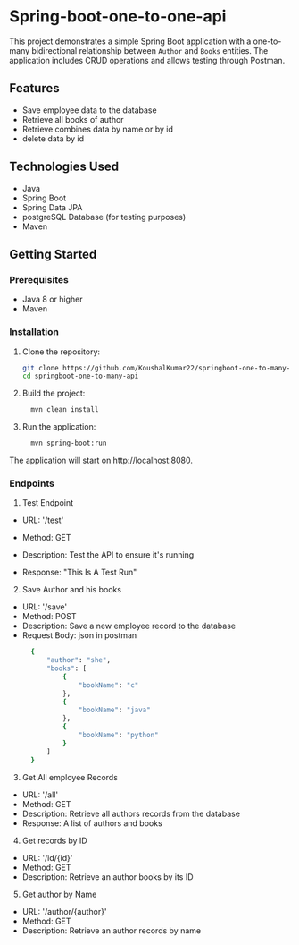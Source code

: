# Spring-boot-one-to-one-api

This project demonstrates a simple Spring Boot application with a one-to-many bidirectional relationship between `Author` and `Books` entities. The application includes CRUD operations and allows testing through Postman.
## Features

- Save employee data to the database
- Retrieve all books of author
- Retrieve combines data by name or by id
- delete data by id

## Technologies Used

- Java
- Spring Boot
- Spring Data JPA
- postgreSQL Database (for testing purposes)
- Maven

## Getting Started

### Prerequisites

- Java 8 or higher
- Maven

### Installation

1. Clone the repository:
   ```sh
   git clone https://github.com/KoushalKumar22/springboot-one-to-many-api.git
   cd springboot-one-to-many-api

2. Build the project:
   ```sh
     mvn clean install
3. Run the application:
   ```sh
     mvn spring-boot:run
The application will start on http://localhost:8080.

### Endpoints

1. Test Endpoint
- URL: '/test'

- Method: GET

- Description: Test the API to ensure it's running

- Response: "This Is A Test Run"

2. Save Author and his books
- URL: '/save'
- Method: POST
- Description: Save a new employee record to the database
- Request Body: json in postman
  ```sh
    {
        "author": "she",
        "books": [
            {
                "bookName": "c"
            },
            {
                "bookName": "java"
            },
            {
                "bookName": "python"
            }
        ]  
    }

3. Get All employee Records
- URL: '/all'
- Method: GET
- Description: Retrieve all authors records from the database
- Response: A list of authors and books
  
4. Get records by ID
- URL: '/id/{id}'
- Method: GET
- Description: Retrieve an author books by its ID
5. Get author by Name
- URL: '/author/{author}'
- Method: GET
- Description: Retrieve an author records by name


